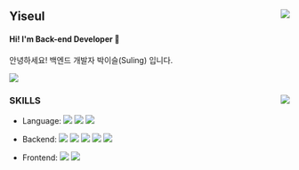<div align="">
  
  <img align="right" src="http://mazassumnida.wtf/api/v2/generate_badge?boj=omjl5123"/>
  
  ## Yiseul

  #### Hi! I'm Back-end Developer 🖤
  
  안녕하세요! 백엔드 개발자 박이슬(Suling) 입니다.
  
  <a href="https://velog.io/@yiseull/about"><img src="https://img.shields.io/badge/yiseul.log-3DDC84?style=for-the-badge&logo=Velog&logoColor=white"/></a>
  
<!-- ### Hi! I'm Back-end Developer 🖤

안녕하세요! 백엔드 개발자 박이슬(Suling) 입니다.

## SKILLS

+ Language: <img src="https://img.shields.io/badge/JAVA-F89820?style=flat-square&logo=java&logoColor=white"/> <img src="https://img.shields.io/badge/Python-3776AB?style=flat-square&logo=python&logoColor=white"/> <img src="https://img.shields.io/badge/C++-00599C?style=flat-square&logo=c++&logoColor=white"/> 

+ Backend: <img src="https://img.shields.io/badge/Spring-6DB33F?style=flat-square&logo=spring&logoColor=white"/> <img src="https://img.shields.io/badge/Spring Boot-6DB33F?style=flat-square&logo=springboot&logoColor=white"/> <img src="https://img.shields.io/badge/MySQL-4479A1?style=flat-square&logo=mysql&logoColor=white"/> <img src="https://img.shields.io/badge/JPA-000000?style=flat-square&logo=jpa&logoColor=white"/> <img src="https://img.shields.io/badge/RESTful API-A100FF?style=flat-square&logo=restful api&logoColor=white"/>

+ Frontend: <img src="https://img.shields.io/badge/Javascript-F7DF1E?style=flat-square&logo=javascript&logoColor=black"/> <img src="https://img.shields.io/badge/CSS3-1572B6?style=flat-square&logo=css3&logoColor=white"/> -->
  
</div>

<div align="">
  
  <img align="right" src="https://github-readme-stats.vercel.app/api?username=Yiseull"/>
  
  ### SKILLS

  + Language: <img src="https://img.shields.io/badge/JAVA-F89820?style=flat-square&logo=java&logoColor=white"/> <img src="https://img.shields.io/badge/Python-3776AB?style=flat-square&logo=python&logoColor=white"/> <img src="https://img.shields.io/badge/C++-00599C?style=flat-square&logo=c++&logoColor=white"/> 

  + Backend: <img src="https://img.shields.io/badge/Spring-6DB33F?style=flat-square&logo=spring&logoColor=white"/> <img src="https://img.shields.io/badge/Spring Boot-6DB33F?style=flat-square&logo=springboot&logoColor=white"/> <img src="https://img.shields.io/badge/MySQL-4479A1?style=flat-square&logo=mysql&logoColor=white"/> <img src="https://img.shields.io/badge/JPA-000000?style=flat-square&logo=jpa&logoColor=white"/> <img src="https://img.shields.io/badge/RESTful API-A100FF?style=flat-square&logo=restful api&logoColor=white"/>

  + Frontend: <img src="https://img.shields.io/badge/Javascript-F7DF1E?style=flat-square&logo=javascript&logoColor=black"/> <img src="https://img.shields.io/badge/CSS3-1572B6?style=flat-square&logo=css3&logoColor=white"/>
  
<!-- [![Yiseull's GitHub stats](https://github-readme-stats.vercel.app/api?username=Yiseull)](https://github.com/Yiseull/github-readme-stats) -->

<!-- [![Solved.ac
프로필](http://mazassumnida.wtf/api/mini/generate_badge?boj=omjl5123)](https://solved.ac/omjl5123) -->

<!-- [![Solved.ac
프로필](http://mazassumnida.wtf/api/generate_badge?boj=omjl5123)](https://solved.ac/omjl5123) -->

<!-- [![Hits](https://hits.seeyoufarm.com/api/count/incr/badge.svg?url=https%3A%2F%2Fgithub.com%2Fgjbae1212%2Fhit-counter)](https://hits.seeyoufarm.com) -->

</div>
